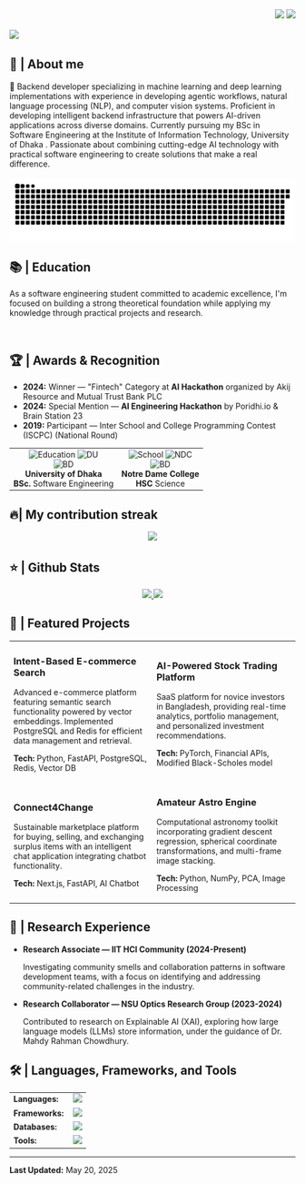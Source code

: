 <div align="right">
<a style="text-decoration: none" target="_blank" href="https://github.com/Hasin-ai">
<img src="https://visitor-badge.laobi.icu/badge?page_id=Hasin-ai.Hasin-ai&left_color=gray&right_color=blue&left_text=Profile%20visitors">
</a>
<a style="text-decoration: none" target="_blank" href="https://linkedin.com/in/hasin-ahmed-614025309/" >
<img width="70" src="https://img.shields.io/badge/-Connect-blue?style=flat&logo=Linkedin&logoColor=white">
</a>
</div>

<br>

<img src="https://readme-typing-svg.herokuapp.com/?font=Roboto&weight=900&size=40=true&vCenter=true&width=500&height=70&duration=4000&color=B3B3B3&lines=Hi+There!+👋;+I'm+Hasin+Ahmed!;AI+%26+ML+Developer;Backend+Engineer;" />

<h2>📖 | About me</h2> 
🧠 Backend developer specializing in machine learning and deep learning implementations with experience in developing agentic workflows, natural language processing (NLP), and computer vision systems. Proficient in developing intelligent backend infrastructure that powers AI-driven applications across diverse domains. Currently pursuing my BSc in Software Engineering at the Institute of Information Technology, University of Dhaka . Passionate about combining cutting-edge AI technology with practical software engineering to create solutions that make a real difference.

<div align="center">
  <br>
  <img alt="snake eating my contributions" src="https://raw.githubusercontent.com/codediaz/codediaz/output/github-contribution-grid-snake.svg" />
  <br/>
</div>

<h2>📚 | Education</h2>
<p>As a software engineering student committed to academic excellence, I'm focused on building a strong theoretical foundation while applying my knowledge through practical projects and research.</p><br>
<h2>🏆 | Awards & Recognition</h2>
<ul>
  <li><strong>2024:</strong> Winner — "Fintech" Category at <strong>AI Hackathon</strong> organized by Akij Resource and Mutual Trust Bank PLC</li>
  <li><strong>2024:</strong> Special Mention — <strong>AI Engineering Hackathon</strong> by Poridhi.io & Brain Station 23</li>
  <li><strong>2019:</strong> Participant — Inter School and College Programming Contest (ISCPC) (National Round)</li>
</ul>
<div align="center">
  <table style="margin-left: auto; margin-right: auto;">
    <tr>
      <td align="center">
        <img src="https://img.icons8.com/color/48/000000/graduation-cap.png" height="40" alt="Education"/>
        <img src="https://en.wikipedia.org/wiki/File:Dhaka_University_logo.svg" width="90" alt="DU"/><br>
        <img src="https://img.icons8.com/color/48/000000/bangladesh.png" height="20" alt="BD"/><br>
        <strong>University of Dhaka</strong><br><strong>BSc.</strong> Software Engineering<br>
      </td>
      <td align="center">
       <img src="https://en.wikipedia.org/wiki/File:Dhaka_University_logo.svg" height="40" alt="School"/>
       <img src="https://en.wikipedia.org/wiki/File:Notre_Dame_College,_Dhaka_Monogram.svg" width="90" alt="NDC"/><br>
        <img src="https://img.icons8.com/color/48/000000/bangladesh.png" height="20" alt="BD"/><br>
        <strong>Notre Dame College</strong><br><strong>HSC</strong> Science<br>
      </td>
    </tr>
  </table>
</div>

<h2>🔥| My contribution streak</h2>
<p align="center">
  <a href="https://github.com/DenverCoder1/github-readme-streak-stats">
    <img src="https://github-readme-streak-stats.herokuapp.com/?user=Hasin-ai"/>
  </a>
</p>
<h2>⭐ | Github Stats </h2>

<div align="center">
<a href="https://github.com/Hasin-ai">
<img height="180em" src="https://github-readme-stats.vercel.app/api?username=Hasin-ai&show_icons=true&theme=default&include_all_commits=true&count_private=true"/>
<img height="180em" src="https://github-readme-stats.vercel.app/api/top-langs/?username=Hasin-ai&layout=compact&langs_count=7&theme=default"/></a>
</div>

<h2>🚀 | Featured Projects</h2>

<table>
  <tr>
    <td width="50%">
      <h3>Intent-Based E-commerce Search</h3>
      <p>Advanced e-commerce platform featuring semantic search functionality powered by vector embeddings. Implemented PostgreSQL and Redis for efficient data management and retrieval.</p>
      <p><strong>Tech:</strong> Python, FastAPI, PostgreSQL, Redis, Vector DB</p>
    </td>
    <td width="50%">
      <h3>AI-Powered Stock Trading Platform</h3>
      <p>SaaS platform for novice investors in Bangladesh, providing real-time analytics, portfolio management, and personalized investment recommendations.</p>
      <p><strong>Tech:</strong> PyTorch, Financial APIs, Modified Black-Scholes model</p>
    </td>
  </tr>
  <tr>
    <td width="50%">
      <h3>Connect4Change</h3>
      <p>Sustainable marketplace platform for buying, selling, and exchanging surplus items with an intelligent chat application integrating chatbot functionality.</p>
      <p><strong>Tech:</strong> Next.js, FastAPI, AI Chatbot</p>
    </td>
    <td width="50%">
      <h3>Amateur Astro Engine</h3>
      <p>Computational astronomy toolkit incorporating gradient descent regression, spherical coordinate transformations, and multi-frame image stacking.</p>
      <p><strong>Tech:</strong> Python, NumPy, PCA, Image Processing</p>
    </td>
  </tr>
</table>

<h2>🔬 | Research Experience</h2>

<ul>
  <li>
    <strong>Research Associate — IIT HCI Community (2024-Present)</strong>
    <p>Investigating community smells and collaboration patterns in software development teams, with a focus on identifying and addressing community-related challenges in the industry.</p>
  </li>
  <li>
    <strong>Research Collaborator — NSU Optics Research Group (2023-2024)</strong>
    <p>Contributed to research on Explainable AI (XAI), exploring how large language models (LLMs) store information, under the guidance of Dr. Mahdy Rahman Chowdhury.</p>
  </li>
</ul>

<h2>🛠️ | Languages, Frameworks, and Tools </h2>
<table>
    <tr>
        <td style="font-weight: bold; padding-right: 10px; vertical-align: center; border: none;">Languages:</td>
        <td><img height="40" src="https://skillicons.dev/icons?i=python,cpp,c,java,php"/></td>
    </tr>
    <tr>
        <td style="font-weight: bold; padding-right: 10px; vertical-align: center;">Frameworks:</td>
        <td><img height="40" src="https://skillicons.dev/icons?i=fastapi,pytorch,nextjs,spring"/></td>
    </tr>
    <tr>
        <td style="font-weight: bold; padding-right: 10px; vertical-align: center; border: none;">Databases:</td>
        <td><img height="40" src="https://skillicons.dev/icons?i=postgresql,mongodb,mysql"/></td>
    </tr>
    <tr>
        <td style="font-weight: bold; padding-right: 10px; vertical-align: center; border: none;">Tools:</td>
        <td><img height="40" src="https://skillicons.dev/icons?i=git,github,docker"/></td>
    </tr>
</table>

------
**Last Updated:** May 20, 2025
